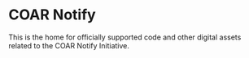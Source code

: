 # COAR Notify

This is the home for officially supported code and other digital assets related to the COAR Notify Initiative.
